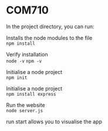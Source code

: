 <h1>COM710</h1>

In the project directory, you can run:

Installs the node modules to the file
<br>
`npm install`
<br>

Verify installation
<br>
`node -v`
`npm -v`
<be>

Initialise a node project
<br>
`npm init`
<be>

Initialise a node project
<br>
`npm install express`
<be>

Run the website
<br>
`node server.js`
<br>

run start allows you to visualise the app 
<br>
